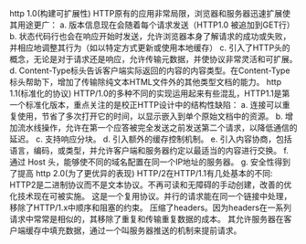 http 1.0(构建可扩展性)
HTTP原有的应用非常局限，浏览器和服务器迅速扩展使其用途更广：
a. 版本信息现在会随着每个请求发送（HTTP1.0 被追加到GET行）
b. 状态代码行也会在响应开始时发送，允许浏览器本身了解请求的成功或失败，并相应地调整其行为（如以特定方式更新或使用本地缓存）
c. 引入了HTTP头的概念，无论是对于请求还是响应，允许传输元数据，并使协议非常灵活和可扩展。
d. Content-Type标头告诉客户端实际返回的内容的内容类型。在Content-Type标头帮助下，增加了传输除纯文本HTML文件外的其他类型文档的能力。
http 1.1(标准化的协议)
HTTP/1.0的多种不同的实现运用起来有些混乱，HTTP1.1是第一个标准化版本，重点关注的是校正HTTP设计中的结构性缺陷：
a. 连接可以重复使用，节省了多次打开它的时间，以显示嵌入到单个原始文档中的资源。
b. 增加流水线操作，允许在第一个应答被完全发送之前发送第二个请求，以降低通信的延迟。
c. 支持响应分块。
d. 引入额外的缓存控制机制。
e. 引入内容协商，包括语言，编码，或类型，并允许客户端和服务器约定以最适当的内容进行交换。
f. 通过 Host 头，能够使不同的域名配置在同一个IP地址的服务器。
g. 安全性得到了提高
http 2.0(为了更优异的表现)
HTTP/2在HTTP/1.1有几处基本的不同:
HTTP2是二进制协议而不是文本协议。不再可读和无障碍的手动创建，改善的优化技术现在可被实施。
这是一个复用协议。并行的请求能在同一个链接中处理，移除了HTTP/1.x中顺序和阻塞的约束。
压缩了headers。因为headers在一系列请求中常常是相似的，其移除了重复和传输重复数据的成本。
其允许服务器在客户端缓存中填充数据，通过一个叫服务器推送的机制来提前请求。

